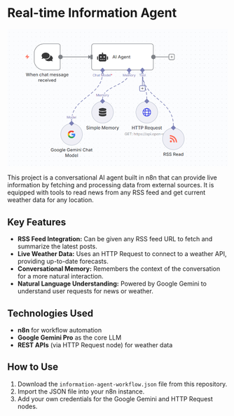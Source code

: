 # Real-time Information Agent

![Workflow Screenshot](informationagent.png)

This project is a conversational AI agent built in n8n that can provide live information by fetching and processing data from external sources. It is equipped with tools to read news from any RSS feed and get current weather data for any location.

## Key Features

- **RSS Feed Integration:** Can be given any RSS feed URL to fetch and summarize the latest posts.
- **Live Weather Data:** Uses an HTTP Request to connect to a weather API, providing up-to-date forecasts.
- **Conversational Memory:** Remembers the context of the conversation for a more natural interaction.
- **Natural Language Understanding:** Powered by Google Gemini to understand user requests for news or weather.

## Technologies Used

- **n8n** for workflow automation
- **Google Gemini Pro** as the core LLM
- **REST APIs** (via HTTP Request node) for weather data

## How to Use

1.  Download the `information-agent-workflow.json` file from this repository.
2.  Import the JSON file into your n8n instance.
3.  Add your own credentials for the Google Gemini and HTTP Request nodes.
